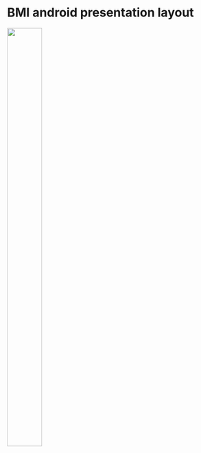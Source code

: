 # BMI android presentation layout </br> 
<img src="https://github.com/Brunha/Portfolio/blob/main/MAUIApps/BMI/BMi.gif" width="40%" height="50%"/>


